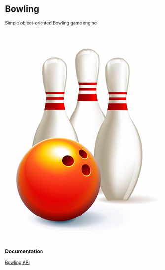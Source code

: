 # Bowling

Simple object-oriented Bowling game engine

<br>

![Screenshot](https://github.com/krzysiekpiasecki/Bowling/blob/master/docs/resources/web/Bowling_ball_and_pins_readme.png)

<br>

### Documentation

[Bowling API](https://krzysiekpiasecki.github.io/Bowling/api/Bowling/Bowling.html)
